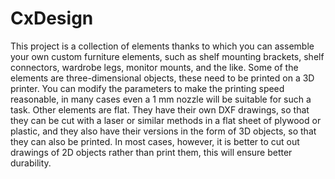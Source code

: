 # CxDesign

This project is a collection of elements thanks to which you can assemble your 
own custom furniture elements, such as shelf mounting brackets, shelf 
connectors, wardrobe legs, monitor mounts, and the like. Some of the elements 
are three-dimensional objects, these need to be printed on a 3D printer. You 
can modify the parameters to make the printing speed reasonable, in many cases 
even a 1 mm nozzle will be suitable for such a task. Other elements are flat. 
They have their own DXF drawings, so that they can be cut with a laser or 
similar methods in a flat sheet of plywood or plastic, and they also have their
versions in the form of 3D objects, so that they can also be printed. In most 
cases, however, it is better to cut out drawings of 2D objects rather than 
print them, this will ensure better durability.
